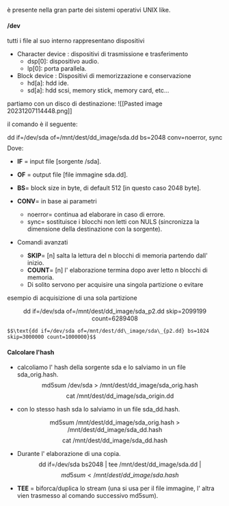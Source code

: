 

è presente nella gran parte dei sistemi operativi UNIX like.

#### /dev 

tutti i file al suo interno rappresentano dispositivi 
- Character device : dispositivi di trasmissione e trasferimento 
	- dsp\[0]: dispositivo audio. 
	- lp\[0]: porta parallela. 
- Block device : Dispositivi di memorizzazione e conservazione 
	- hd\[a]: hdd ide. 
	- sd\[a]: hdd scsi, memory stick, memory card, etc...




partiamo con un disco di destinazione:
![[Pasted image 20231207114448.png]]

il comando è il seguente:

$$\text{dd if=/dev/sda of=/mnt/dest/dd\_image/sda.dd bs=2048 conv=noerror, sync}$$
Dove:
- **IF** = input file \[sorgente /sda].
- **OF** = output file \[file immagine sda.dd].
- **BS**= block size in byte, di default 512 \[in questo caso 2048 byte].

- **CONV**= in  base ai parametri 
	- noerror= continua ad elaborare in caso di errore.
	- sync= sostituisce i blocchi non letti con NULS (sincronizza la dimensione della destinazione con la sorgente).


- Comandi avanzati 
	- **SKIP**= \[n] salta la lettura del n blocchi di memoria partendo dall' inizio.
	- **COUNT**= \[n] l' elaborazione termina dopo aver letto n blocchi di memoria. 
	- Di solito servono per acquisire una singola partizione o evitare  


esempio di acquisizione di una sola partizione 

$$\text{dd if=/dev/sda of=/mnt/dest/dd\_image/sda\_{p2.dd} skip=2099199 count=6289408}$$

	$$\text{dd if=/dev/sda of=/mnt/dest/dd\_image/sda\_{p2.dd} bs=1024 skip=3000000 count=1000000}$$



#### Calcolare l'hash 

- calcoliamo l' hash della sorgente sda e lo salviamo in un file sda\_orig.hash.
$$\text{md5sum /dev/sda > /mnt/dest/dd\_image/sda\_orig.hash}$$
$$\text{cat /mnt/dest/dd\_image/sda\_origin.dd}$$

- con lo stesso hash sda lo salviamo in un file sda_dd.hash. 

$$\text{md5sum /mnt/dest/dd\_image/sda\_{orig.hash} > /mnt/dest/dd\_image/sda\_dd.hash}$$
$$\text{cat /mnt/dest/dd\_image/sda\_dd.hash}$$

- Durante l' elaborazione di una copia. 
$$\text{dd if=/dev/sda bs2048 | tee /mnt/dest/dd\_{image/}sda.dd |}$$
$$ md5sum < /mnt/dest/dd\_{image/} sda.hash$$

-  **TEE** = biforca/duplica lo stream (una si usa per il file immagine, l' altra vien trasmesso al comando successivo md5sum).
